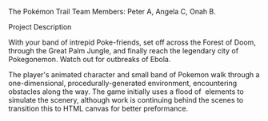 The Pokémon Trail
Team Members: Peter A, Angela C, Onah B.

Project Description

With your band of intrepid Poke-friends, set off across the Forest of Doom, through the Great Palm Jungle, and finally reach the legendary city of Pokegonemon.  Watch out for outbreaks of Ebola.

The player's animated character and small band of Pokemon walk through a one-dimensional, procedurally-generated environment, encountering obstacles along the way.  The game initially uses a flood of <img> elements to simulate the scenery, although work is continuing behind the scenes to transition this to HTML canvas for better preformance. 
